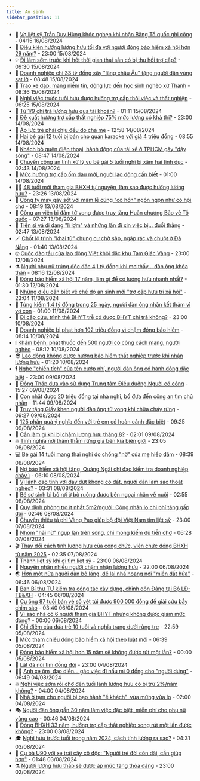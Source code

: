 ```yaml
---
title: An sinh
sidebar_position: 11
---
```


<!-- dantri-an-sinh:START -->
- 👺 [Vợ liệt sỹ Trần Duy Hùng khóc nghẹn khi nhận Bằng Tổ quốc ghi công](https://dantri.com.vn/an-sinh/vo-liet-sy-tran-duy-hung-khoc-nghen-khi-nhan-bang-to-quoc-ghi-cong-20240816102059795.htm) - 04:15 16/08/2024
- 👀 [Điều kiện hưởng lương hưu tối đa với người đóng bảo hiểm xã hội hơn 29 năm?](https://dantri.com.vn/an-sinh/dieu-kien-huong-luong-huu-toi-da-voi-nguoi-dong-bao-hiem-xa-hoi-hon-29-nam-20240815160932115.htm) - 23:00 15/08/2024
- 💡 [Đi làm sớm trước khi hết thời gian thai sản có bị thu hồi trợ cấp?](https://dantri.com.vn/an-sinh/di-lam-som-truoc-khi-het-thoi-gian-thai-san-co-bi-thu-hoi-tro-cap-20240815111249421.htm) - 09:30 15/08/2024
- 💄 [Doanh nghiệp chi 33 tỷ đồng xây &quot;làng châu Âu&quot; tặng người dân vùng sạt lở](https://dantri.com.vn/an-sinh/doanh-nghiep-chi-33-ty-dong-xay-lang-chau-au-tang-nguoi-dan-vung-sat-lo-20240815135845504.htm) - 08:48 15/08/2024
- 🧠 [Trao xe đạp, mang niềm tin, động lực đến học sinh nghèo xứ Thanh](https://dantri.com.vn/an-sinh/trao-xe-dap-mang-niem-tin-dong-luc-den-hoc-sinh-ngheo-xu-thanh-20240815150927260.htm) - 08:36 15/08/2024
- 🫣 [Nghỉ việc trước tuổi hưu được hưởng trợ cấp thôi việc và thất nghiệp](https://dantri.com.vn/an-sinh/nghi-viec-truoc-tuoi-huu-duoc-huong-tro-cap-thoi-viec-va-that-nghiep-20240814185122918.htm) - 06:25 15/08/2024
- 🥸 [Từ 1/9 chỉ trả lương hưu qua tài khoản?](https://dantri.com.vn/an-sinh/tu-19-chi-tra-luong-huu-qua-tai-khoan-20240814204804770.htm) - 01:11 15/08/2024
- 🤭 [Đề xuất hưởng trợ cấp thất nghiệp 75% mức lương có khả thi?](https://dantri.com.vn/an-sinh/de-xuat-huong-tro-cap-that-nghiep-75-muc-luong-co-kha-thi-20240814162601735.htm) - 23:00 14/08/2024
- 💂 [Áp lực trẻ phải chịu đều do cha mẹ](https://dantri.com.vn/an-sinh/ap-luc-tre-phai-chiu-deu-do-cha-me-20240814172017021.htm) - 12:58 14/08/2024
- 🦣 [Hai bé gái 12 tuổi bị bán cho quán karaoke với giá 4 triệu đồng](https://dantri.com.vn/an-sinh/hai-be-gai-12-tuoi-bi-ban-cho-quan-karaoke-voi-gia-4-trieu-dong-20240814140513147.htm) - 08:55 14/08/2024
- 🧰 [Khách bỏ quên điện thoại, hành động của tài xế ở TPHCM gây &quot;dậy sóng&quot;](https://dantri.com.vn/an-sinh/khach-bo-quen-dien-thoai-hanh-dong-cua-tai-xe-o-tphcm-gay-day-song-20240814133012457.htm) - 08:47 14/08/2024
- 🤩 [Chuyển công an tỉnh xử lý vụ bé gái 5 tuổi nghi bị xâm hại tình dục](https://dantri.com.vn/an-sinh/chuyen-cong-an-tinh-xu-ly-vu-be-gai-5-tuoi-nghi-bi-xam-hai-tinh-duc-20240814093036258.htm) - 02:43 14/08/2024
- 🤖 [Mức hưởng trợ cấp ốm đau mới, người lao động cần biết](https://dantri.com.vn/an-sinh/muc-huong-tro-cap-om-dau-moi-nguoi-lao-dong-can-biet-20240813235850521.htm) - 01:00 14/08/2024
- 🧑‍💻 [48 tuổi mới tham gia BHXH tự nguyện, làm sao được hưởng lương hưu?](https://dantri.com.vn/an-sinh/48-tuoi-moi-tham-gia-bhxh-tu-nguyen-lam-sao-duoc-huong-luong-huu-20240813220245566.htm) - 23:26 13/08/2024
- 🦍 [Công ty may gây sốt với mâm lễ cúng &quot;cô hồn&quot; ngồn ngộn như có hội chợ](https://dantri.com.vn/an-sinh/cong-ty-may-gay-sot-voi-mam-le-cung-co-hon-ngon-ngon-nhu-co-hoi-cho-20240813145813641.htm) - 08:19 13/08/2024
- 🦆 [Công an viên bị đâm tử vong được truy tặng Huân chương Bảo vệ Tổ quốc](https://dantri.com.vn/an-sinh/cong-an-vien-bi-dam-tu-vong-duoc-truy-tang-huan-chuong-bao-ve-to-quoc-20240813132719433.htm) - 07:27 13/08/2024
- 🌊 [Tiến sĩ vá dị dạng &quot;lì lợm&quot; và những lần đi xin việc bị... đuổi thẳng](https://dantri.com.vn/an-sinh/tien-si-va-di-dang-li-lom-va-nhung-lan-di-xin-viec-bi-duoi-thang-20240813081631913.htm) - 02:47 13/08/2024
- 🪄 [Chốt lộ trình &quot;khai tử&quot; chung cư chờ sập, ngập rác và chuột ở Đà Nẵng](https://dantri.com.vn/an-sinh/chot-lo-trinh-khai-tu-chung-cu-cho-sap-ngap-rac-va-chuot-o-da-nang-20240812163339345.htm) - 01:40 13/08/2024
- 🤓 [Cuộc đào tẩu của lao động Việt khỏi đặc khu Tam Giác Vàng](https://dantri.com.vn/an-sinh/cuoc-dao-tau-cua-lao-dong-viet-khoi-dac-khu-tam-giac-vang-20240812174710646.htm) - 23:00 12/08/2024
- ⚗️ [Người phụ nữ trúng độc đắc 4,1 tỷ đồng khi mơ thấy... đàn ông khỏa thân](https://dantri.com.vn/an-sinh/nguoi-phu-nu-trung-doc-dac-41-ty-dong-khi-mo-thay-dan-ong-khoa-than-20240812145452611.htm) - 08:16 12/08/2024
- 💃 [Đóng bảo hiểm xã hội 17 năm, làm gì để có lương hưu nhanh nhất?](https://dantri.com.vn/an-sinh/dong-bao-hiem-xa-hoi-17-nam-lam-gi-de-co-luong-huu-nhanh-nhat-20240811155430284.htm) - 01:30 12/08/2024
- 💼 [Những điều cần biết về chế độ an sinh mới &quot;trợ cấp hưu trí xã hội&quot;](https://dantri.com.vn/an-sinh/nhung-dieu-can-biet-ve-che-do-an-sinh-moi-tro-cap-huu-tri-xa-hoi-20240811155806474.htm) - 23:04 11/08/2024
- 🤖 [Từng kiếm 1,4 tỷ đồng trong 25 ngày, người đàn ông nhận kết thảm vì vợ con](https://dantri.com.vn/an-sinh/tung-kiem-14-ty-dong-trong-25-ngay-nguoi-dan-ong-nhan-ket-tham-vi-vo-con-20240810111244636.htm) - 01:00 11/08/2024
- 🧐 [Đi cấp cứu, trình thẻ BHYT trễ có được BHYT chi trả không?](https://dantri.com.vn/an-sinh/di-cap-cuu-trinh-the-bhyt-tre-co-duoc-bhyt-chi-tra-khong-20240810135258288.htm) - 23:00 10/08/2024
- 💯 [Doanh nghiệp bị phạt hơn 102 triệu đồng vì chậm đóng bảo hiểm](https://dantri.com.vn/an-sinh/doanh-nghiep-bi-phat-hon-102-trieu-dong-vi-cham-dong-bao-hiem-20240810140343839.htm) - 08:14 10/08/2024
- 🕯 [Khám bệnh, phát thuốc đến 500 người có công cách mạng, người nghèo](https://dantri.com.vn/an-sinh/kham-benh-phat-thuoc-den-500-nguoi-co-cong-cach-mang-nguoi-ngheo-20240810132644548.htm) - 08:12 10/08/2024
- 😎 [Lao động không được hưởng bảo hiểm thất nghiệp trước khi nhận lương hưu](https://dantri.com.vn/an-sinh/lao-dong-khong-duoc-huong-bao-hiem-that-nghiep-truoc-khi-nhan-luong-huu-20240809202337247.htm) - 01:20 10/08/2024
- 🕴 [Nghe &quot;chiến tích&quot; của tên cướp nhí, người đàn ông có hành động đặc biệt](https://dantri.com.vn/an-sinh/nghe-chien-tich-cua-ten-cuop-nhi-nguoi-dan-ong-co-hanh-dong-dac-biet-20240809153650667.htm) - 23:00 09/08/2024
- 🤖 [Đồng Tháp đưa vào sử dụng Trung tâm Điều dưỡng Người có công](https://dantri.com.vn/an-sinh/dong-thap-dua-vao-su-dung-trung-tam-dieu-duong-nguoi-co-cong-20240809185159326.htm) - 15:27 09/08/2024
- 🤡 [Con nhặt được 20 triệu đồng tại nhà nghỉ, bố đưa đến công an tìm chủ nhân](https://dantri.com.vn/an-sinh/con-nhat-duoc-20-trieu-dong-tai-nha-nghi-bo-dua-den-cong-an-tim-chu-nhan-20240809175245380.htm) - 11:44 09/08/2024
- 💪 [Truy tặng Giấy khen người đàn ông tử vong khi chữa cháy rừng](https://dantri.com.vn/an-sinh/truy-tang-giay-khen-nguoi-dan-ong-tu-vong-khi-chua-chay-rung-20240809161752574.htm) - 09:27 09/08/2024
- 🌝 [125 phần quà ý nghĩa đến với trẻ em có hoàn cảnh đặc biệt](https://dantri.com.vn/an-sinh/125-phan-qua-y-nghia-den-voi-tre-em-co-hoan-canh-dac-biet-20240809150403976.htm) - 09:25 09/08/2024
- 🤩 [Cần làm gì khi bị chậm lương hưu tháng 8?](https://dantri.com.vn/an-sinh/can-lam-gi-khi-bi-cham-luong-huu-thang-8-20240809085114351.htm) - 02:01 09/08/2024
- 🔥 [Tình nghĩa nơi thăm thẳm rừng già bên kia biên giới](https://dantri.com.vn/an-sinh/tinh-nghia-noi-tham-tham-rung-gia-ben-kia-bien-gioi-20240802142837319.htm) - 23:05 08/08/2024
- 💻 [Bé gái 14 tuổi mang thai nghi do chồng &quot;hờ&quot; của mẹ hiếp dâm](https://dantri.com.vn/an-sinh/be-gai-14-tuoi-mang-thai-nghi-do-chong-ho-cua-me-hiep-dam-20240808140653509.htm) - 08:39 08/08/2024
- 💄 [Nợ bảo hiểm xã hội tăng, Quảng Ngãi chỉ đạo kiểm tra doanh nghiệp chây ì](https://dantri.com.vn/an-sinh/no-bao-hiem-xa-hoi-tang-quang-ngai-chi-dao-kiem-tra-doanh-nghiep-chay-i-20240808110420886.htm) - 06:10 08/08/2024
- 🦆 [Vị lãnh đạo tỉnh với day dứt không có đất, người dân làm sao thoát nghèo?](https://dantri.com.vn/an-sinh/vi-lanh-dao-tinh-voi-day-dut-khong-co-dat-nguoi-dan-lam-sao-thoat-ngheo-20240808071422984.htm) - 03:31 08/08/2024
- 🐲 [Bé sơ sinh bị bỏ rơi ở bờ ruộng được bên ngoại nhận về nuôi](https://dantri.com.vn/an-sinh/be-so-sinh-bi-bo-roi-o-bo-ruong-duoc-ben-ngoai-nhan-ve-nuoi-20240808082516148.htm) - 02:55 08/08/2024
- 🥷 [Quy định phòng trọ ít nhất 5m2/người: Công nhân lo chi phí tăng gấp đôi](https://dantri.com.vn/an-sinh/quy-dinh-phong-tro-it-nhat-5m2nguoi-cong-nhan-lo-chi-phi-tang-gap-doi-20240807204018401.htm) - 02:46 08/08/2024
- 💯 [Chuyện thiếu tá phỉ Vàng Pao giúp bộ đội Việt Nam tìm liệt sỹ](https://dantri.com.vn/an-sinh/chuyen-thieu-ta-phi-vang-pao-giup-bo-doi-viet-nam-tim-liet-sy-20240801160507974.htm) - 23:00 07/08/2024
- 🧐 [Nhóm &quot;hải nữ&quot; ngụp lặn trên sông, chỉ mong kiếm đủ tiền chợ](https://dantri.com.vn/an-sinh/nhom-hai-nu-ngup-lan-tren-song-chi-mong-kiem-du-tien-cho-20240807113107810.htm) - 06:28 07/08/2024
- 🎬 [Thay đổi cách tính lương hưu của công chức, viên chức đóng BHXH từ năm 2025](https://dantri.com.vn/an-sinh/thay-doi-cach-tinh-luong-huu-cua-cong-chuc-vien-chuc-dong-bhxh-tu-nam-2025-20240806190753904.htm) - 02:35 07/08/2024
- 🦍 [Thành liệt sỹ khi đi tìm liệt sỹ](https://dantri.com.vn/an-sinh/thanh-liet-sy-khi-di-tim-liet-sy-20240731165810190.htm) - 23:00 06/08/2024
- 🫶 [Nguyên nhân nhiều người chậm nhận lương hưu](https://dantri.com.vn/an-sinh/nguyen-nhan-nhieu-nguoi-cham-nhan-luong-huu-20240806180831260.htm) - 22:00 06/08/2024
- 🌏 [Hơn một nửa người dân bỏ làng, để lại nhà hoang nơi &quot;miền đất hứa&quot;](https://dantri.com.vn/an-sinh/hon-mot-nua-nguoi-dan-bo-lang-de-lai-nha-hoang-noi-mien-dat-hua-20240806105827859.htm) - 06:46 06/08/2024
- 🫣 [Ban Bí thư TƯ kiểm tra công tác xây dựng, chỉnh đốn Đảng tại Bộ LĐ-TB&amp;XH](https://dantri.com.vn/an-sinh/ban-bi-thu-tu-kiem-tra-cong-tac-xay-dung-chinh-don-dang-tai-bo-ld-tbxh-20240806110527032.htm) - 04:45 06/08/2024
- 🥰 [Cụ ông 87 tuổi bán vé số vét túi được 900.000 đồng để giải cứu bầy chim sáo](https://dantri.com.vn/an-sinh/cu-ong-87-tuoi-ban-ve-so-vet-tui-duoc-900000-dong-de-giai-cuu-bay-chim-sao-20240806100719284.htm) - 03:40 06/08/2024
- 🎊 [Vì sao nhà có 6 người tham gia BHYT nhưng không được giảm mức đóng?](https://dantri.com.vn/an-sinh/vi-sao-nha-co-6-nguoi-tham-gia-bhyt-nhung-khong-duoc-giam-muc-dong-20240805182357817.htm) - 00:00 06/08/2024
- 💄 [Chỉ điểm của đứa trẻ 10 tuổi và nghĩa trang dưới rừng tre](https://dantri.com.vn/an-sinh/chi-diem-cua-dua-tre-10-tuoi-va-nghia-trang-duoi-rung-tre-20240731162643967.htm) - 22:59 05/08/2024
- 👹 [Mức tham chiếu đóng bảo hiểm xã hội theo luật mới](https://dantri.com.vn/an-sinh/muc-tham-chieu-dong-bao-hiem-xa-hoi-theo-luat-moi-20240805120212905.htm) - 06:39 05/08/2024
- 💯 [Đóng bảo hiểm xã hội hơn 15 năm sẽ không được rút một lần?](https://dantri.com.vn/an-sinh/dong-bao-hiem-xa-hoi-hon-15-nam-se-khong-duoc-rut-mot-lan-20240804050625107.htm) - 00:00 05/08/2024
- 📝 [Lật đá núi tìm đồng đội](https://dantri.com.vn/an-sinh/lat-da-nui-tim-dong-doi-20240726182854881.htm) - 23:00 04/08/2024
- 👨‍🏫 [Anh xe ôm, đạo diễn… gác việc đi nấu mì 0 đồng cho &quot;người dưng&quot;](https://dantri.com.vn/an-sinh/anh-xe-om-dao-dien-gac-viec-di-nau-mi-0-dong-cho-nguoi-dung-20240803213212667.htm) - 06:49 04/08/2024
- 🔥 [Nghỉ việc sớm rồi chờ đến tuổi lãnh lương hưu có bị trừ 2%/năm không?](https://dantri.com.vn/an-sinh/nghi-viec-som-roi-cho-den-tuoi-lanh-luong-huu-co-bi-tru-2nam-khong-20240801143330206.htm) - 04:00 04/08/2024
- 🧰 [Nhà ở tạm cho người bị bạo hành &quot;ế khách&quot;, vừa mừng vừa lo](https://dantri.com.vn/an-sinh/nha-o-tam-cho-nguoi-bi-bao-hanh-e-khach-vua-mung-vua-lo-20240803164144265.htm) - 02:00 04/08/2024
- 🎭 [Người đàn ông gần 30 năm làm việc đặc biệt, miễn phí cho phụ nữ vùng cao](https://dantri.com.vn/an-sinh/nguoi-dan-ong-gan-30-nam-lam-viec-dac-biet-mien-phi-cho-phu-nu-vung-cao-20240802213507652.htm) - 00:46 04/08/2024
- 🔭 [Đóng BHXH 33 năm, hưởng trợ cấp thất nghiệp xong rút một lần được không?](https://dantri.com.vn/an-sinh/dong-bhxh-33-nam-huong-tro-cap-that-nghiep-xong-rut-mot-lan-duoc-khong-20240801111049214.htm) - 23:00 03/08/2024
- 🎓 [Nghỉ hưu trước tuổi trong năm 2024, cách tính lương ra sao?](https://dantri.com.vn/an-sinh/nghi-huu-truoc-tuoi-trong-nam-2024-cach-tinh-luong-ra-sao-20240802212531018.htm) - 04:31 03/08/2024
- 🦅 [Cụ bà U90 với xe trái cây cô độc: &quot;Người trẻ đời còn dài, cần giúp hơn&quot;](https://dantri.com.vn/an-sinh/cu-ba-u90-voi-xe-trai-cay-co-doc-nguoi-tre-doi-con-dai-can-giup-hon-20240802121442643.htm) - 01:48 03/08/2024
- ⚗️ [Người lương hưu thấp sẽ được áp mức tăng thỏa đáng](https://dantri.com.vn/an-sinh/nguoi-luong-huu-thap-se-duoc-ap-muc-tang-thoa-dang-20240802162836172.htm) - 23:00 02/08/2024<!-- dantri-an-sinh:END -->
